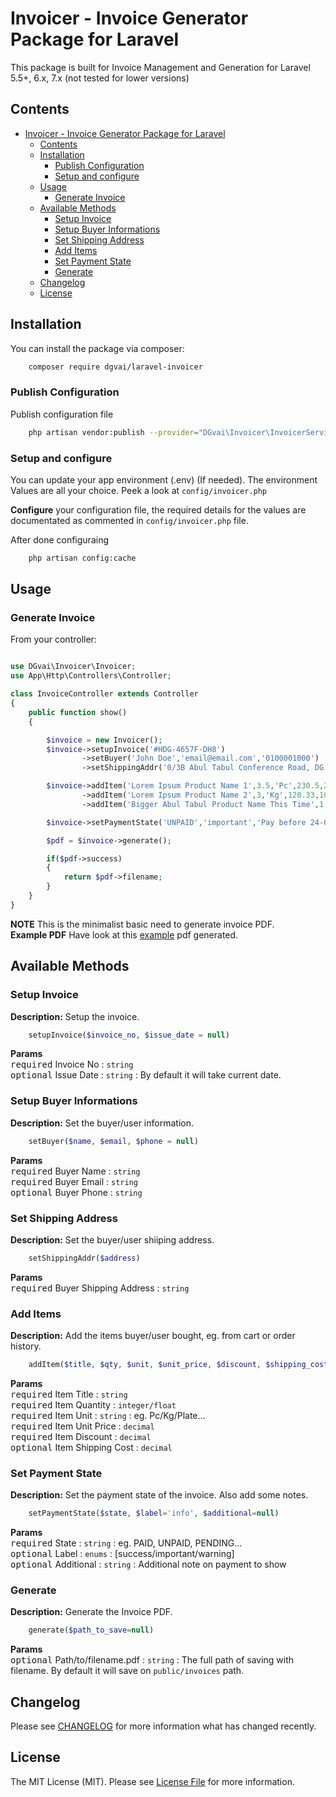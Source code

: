 # Invoicer - Invoice Generator Package for Laravel
    
This package is built for Invoice Management and Generation for Laravel 5.5+, 6.x, 7.x (not tested for lower versions)

## Contents

<!-- TOC -->

- [Invoicer - Invoice Generator Package for Laravel](#invoicer---invoice-generator-package-for-laravel)
    - [Contents](#contents)
    - [Installation](#installation)
        - [Publish Configuration](#publish-configuration)
        - [Setup and configure](#setup-and-configure)
    - [Usage](#usage)
        - [Generate Invoice](#generate-invoice)
    - [Available Methods](#available-methods)
        - [Setup Invoice](#setup-invoice)
        - [Setup Buyer Informations](#setup-buyer-informations)
        - [Set Shipping Address](#set-shipping-address)
        - [Add Items](#add-items)
        - [Set Payment State](#set-payment-state)
        - [Generate](#generate)
    - [Changelog](#changelog)
    - [License](#license)

<!-- /TOC -->

## Installation

You can install the package via composer:

``` bash
    composer require dgvai/laravel-invoicer
```

### Publish Configuration

Publish configuration file

```bash
    php artisan vendor:publish --provider="DGvai\Invoicer\InvoicerServiceProvider"
```

### Setup and configure

You can update your app environment (.env) (If needed). The environment Values are all your choice. Peek a look at ``config/invoicer.php``

**Configure** your configuration file, the required details for the values are documentated as commented in ``config/invoicer.php`` file.

After done configuraing
```bash
    php artisan config:cache
```

## Usage

### Generate Invoice
From your controller:

``` php

use DGvai\Invoicer\Invoicer;
use App\Http\Controllers\Controller;

class InvoiceController extends Controller
{
    public function show()
    {

        $invoice = new Invoicer();
        $invoice->setupInvoice('#HDG-4657F-DH8')
                ->setBuyer('John Doe','email@email.com','0100001000')
                ->setShippingAddr('0/3B Abul Tabul Conference Road, DG Street, China');

        $invoice->addItem('Lorem Ipsum Product Name 1',3.5,'Pc',230.5,20)
                ->addItem('Lorem Ipsum Product Name 2',3,'Kg',120.33,10.2,60)
                ->addItem('Bigger Abul Tabul Product Name This Time',1,'Pc',550.52,10,10);

        $invoice->setPaymentState('UNPAID','important','Pay before 24-02-2020');

        $pdf = $invoice->generate();

        if($pdf->success)
        {
            return $pdf->filename;
        }
    }
}
```
**NOTE** This is the minimalist basic need to generate invoice PDF.  
**Example PDF** Have look at this [example](examples/demofile.pdf) pdf generated.

## Available Methods

### Setup Invoice
**Description:** Setup the invoice.
```php
    setupInvoice($invoice_no, $issue_date = null)
```
**Params**  
<kbd>required</kbd> Invoice No : ``string``  
<kbd>optional</kbd> Issue Date : ``string`` : By default it will take current date.  

### Setup Buyer Informations
**Description:** Set the buyer/user information.
```php
    setBuyer($name, $email, $phone = null)
```
**Params**  
<kbd>required</kbd> Buyer Name : ``string``  
<kbd>required</kbd> Buyer Email : ``string``  
<kbd>optional</kbd> Buyer Phone : ``string``  

### Set Shipping Address
**Description:** Set the buyer/user shiiping address.
```php
    setShippingAddr($address)
```
**Params**  
<kbd>required</kbd> Buyer Shipping Address : ``string``  

### Add Items
**Description:** Add the items buyer/user bought, eg. from cart or order history.
```php
    addItem($title, $qty, $unit, $unit_price, $discount, $shipping_cost = 0)
```
**Params**  
<kbd>required</kbd> Item Title : ``string``  
<kbd>required</kbd> Item Quantity : ``integer/float``   
<kbd>required</kbd> Item Unit : ``string``  : eg. Pc/Kg/Plate...  
<kbd>required</kbd> Item Unit Price : ``decimal``  
<kbd>required</kbd> Item Discount : ``decimal``  
<kbd>optional</kbd> Item Shipping Cost : ``decimal``  

### Set Payment State
**Description:** Set the payment state of the invoice. Also add some notes.
```php
    setPaymentState($state, $label='info', $additional=null)
```
**Params**  
<kbd>required</kbd> State : ``string``  : eg. PAID, UNPAID, PENDING...   
<kbd>optional</kbd> Label : ``enums`` : [success/important/warning]  
<kbd>optional</kbd> Additional : ``string`` : Additional note on payment to show  

### Generate
**Description:** Generate the Invoice PDF.
```php
    generate($path_to_save=null)
```
**Params**  
<kbd>optional</kbd> Path/to/filename.pdf : ``string`` : The full path of saving with filename. By default it will save on ``public/invoices`` path.


## Changelog

Please see [CHANGELOG](CHANGELOG.md) for more information what has changed recently.

## License

The MIT License (MIT). Please see [License File](LICENSE.md) for more information.
